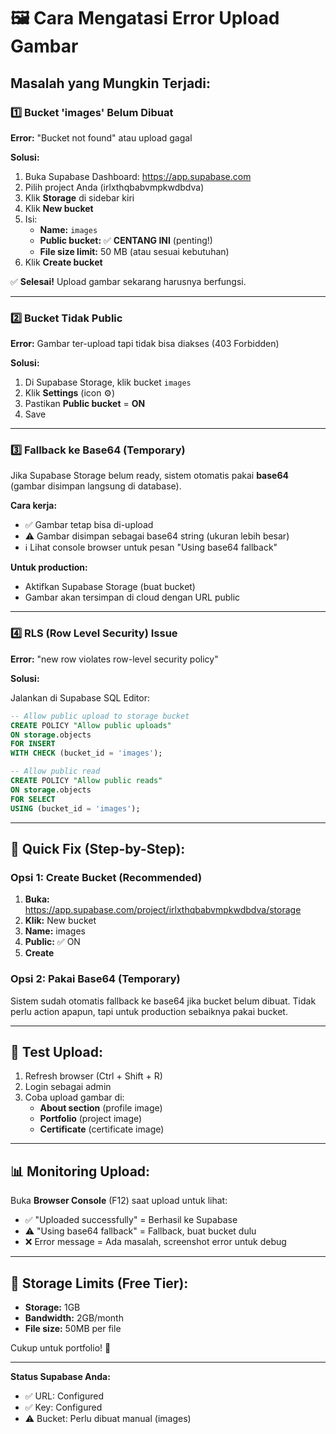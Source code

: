 # 🖼️ Cara Mengatasi Error Upload Gambar

## Masalah yang Mungkin Terjadi:

### 1️⃣ **Bucket 'images' Belum Dibuat**

**Error:** "Bucket not found" atau upload gagal

**Solusi:**

1. Buka Supabase Dashboard: https://app.supabase.com
2. Pilih project Anda (irlxthqbabvmpkwdbdva)
3. Klik **Storage** di sidebar kiri
4. Klik **New bucket**
5. Isi:
   - **Name:** `images`
   - **Public bucket:** ✅ **CENTANG INI** (penting!)
   - **File size limit:** 50 MB (atau sesuai kebutuhan)
6. Klik **Create bucket**

✅ **Selesai!** Upload gambar sekarang harusnya berfungsi.

---

### 2️⃣ **Bucket Tidak Public**

**Error:** Gambar ter-upload tapi tidak bisa diakses (403 Forbidden)

**Solusi:**

1. Di Supabase Storage, klik bucket `images`
2. Klik **Settings** (icon ⚙️)
3. Pastikan **Public bucket** = **ON**
4. Save

---

### 3️⃣ **Fallback ke Base64 (Temporary)**

Jika Supabase Storage belum ready, sistem otomatis pakai **base64** (gambar disimpan langsung di database).

**Cara kerja:**
- ✅ Gambar tetap bisa di-upload
- ⚠️ Gambar disimpan sebagai base64 string (ukuran lebih besar)
- ℹ️ Lihat console browser untuk pesan "Using base64 fallback"

**Untuk production:**
- Aktifkan Supabase Storage (buat bucket)
- Gambar akan tersimpan di cloud dengan URL public

---

### 4️⃣ **RLS (Row Level Security) Issue**

**Error:** "new row violates row-level security policy"

**Solusi:**

Jalankan di Supabase SQL Editor:

```sql
-- Allow public upload to storage bucket
CREATE POLICY "Allow public uploads"
ON storage.objects
FOR INSERT
WITH CHECK (bucket_id = 'images');

-- Allow public read
CREATE POLICY "Allow public reads"
ON storage.objects
FOR SELECT
USING (bucket_id = 'images');
```

---

## 🔧 Quick Fix (Step-by-Step):

### **Opsi 1: Create Bucket (Recommended)**

1. **Buka:** https://app.supabase.com/project/irlxthqbabvmpkwdbdva/storage
2. **Klik:** New bucket
3. **Name:** images
4. **Public:** ✅ ON
5. **Create**

### **Opsi 2: Pakai Base64 (Temporary)**

Sistem sudah otomatis fallback ke base64 jika bucket belum dibuat. Tidak perlu action apapun, tapi untuk production sebaiknya pakai bucket.

---

## 🧪 Test Upload:

1. Refresh browser (Ctrl + Shift + R)
2. Login sebagai admin
3. Coba upload gambar di:
   - **About section** (profile image)
   - **Portfolio** (project image)
   - **Certificate** (certificate image)

---

## 📊 Monitoring Upload:

Buka **Browser Console** (F12) saat upload untuk lihat:
- ✅ "Uploaded successfully" = Berhasil ke Supabase
- ⚠️ "Using base64 fallback" = Fallback, buat bucket dulu
- ❌ Error message = Ada masalah, screenshot error untuk debug

---

## 🎯 Storage Limits (Free Tier):

- **Storage:** 1GB
- **Bandwidth:** 2GB/month
- **File size:** 50MB per file

Cukup untuk portfolio! 🎉

---

**Status Supabase Anda:**
- ✅ URL: Configured
- ✅ Key: Configured
- ⚠️ Bucket: Perlu dibuat manual (images)
